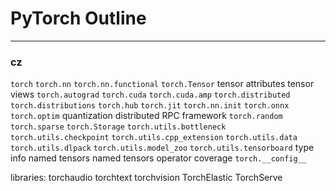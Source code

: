 #   PyTorch Outline

- - - - -

### cz

`torch`
`torch.nn`
`torch.nn.functional`
`torch.Tensor`
tensor attributes
tensor views
`torch.autograd`
`torch.cuda`
`torch.cuda.amp`
`torch.distributed`
`torch.distributions`
`torch.hub`
`torch.jit`
`torch.nn.init`
`torch.onnx`
`torch.optim`
quantization
distributed RPC framework
`torch.random`
`torch.sparse`
`torch.Storage`
`torch.utils.bottleneck`
`torch.utils.checkpoint`
`torch.utils.cpp_extension`
`torch.utils.data`
`torch.utils.dlpack`
`torch.utils.model_zoo`
`torch.utils.tensorboard`
type info
named tensors
named tensors operator coverage
`torch.__config__`

libraries:
    torchaudio
    torchtext
    torchvision
    TorchElastic
    TorchServe
